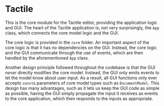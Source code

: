 # Tactile

This is the core module for the Tactile editor, providing the application logic and GUI. The heart of the Tactile
application is, not very surprisingly, the `App` class, which connects the core model logic and the GUI.

The core logic is provided in the `core` folder. An important aspect of the core logic is that it has no dependencies on
the GUI. Instead, the core logic and the GUI communicate through the use of events, which are then handled by the
aforementioned `App` class.

Another design principle followed throughout the codebase is that the GUI _never_ directly modifies the core model.
Instead, the GUI only emits events to let the model know about user input. As a result, all GUI functions only ever
accepts `const&` parameters of core model types such as `DocumentModel`. This design has many advantages, such as it
lets us keep the GUI code as simple as possible, having the GUI simply propagate the input it receives as events to the
core application, which then responds to the inputs as appropriate.
